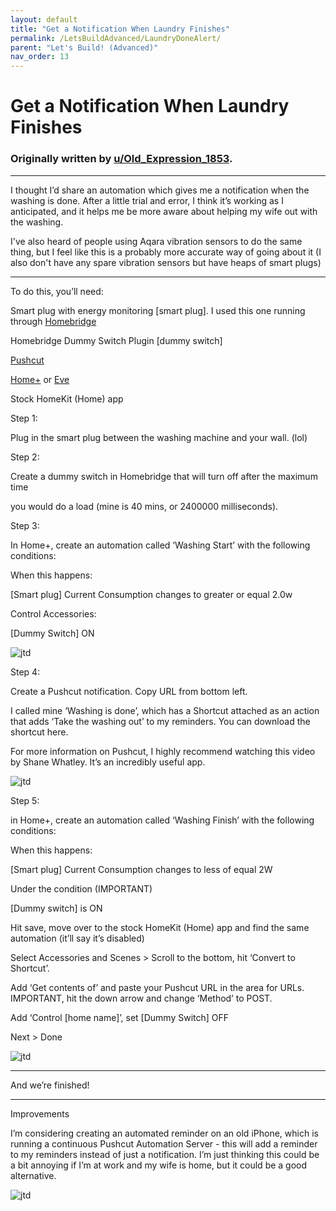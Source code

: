 ```yaml
---
layout: default
title: "Get a Notification When Laundry Finishes"
permalink: /LetsBuildAdvanced/LaundryDoneAlert/
parent: "Let's Build! (Advanced)"
nav_order: 13
---
```

# Get a Notification When Laundry Finishes
### Originally written by [u/Old_Expression_1853](https://www.reddit.com/user/Old_Expression_1853/).
---

I thought I’d share an automation which gives me a notification when the washing is done. After a little trial and error, I think it’s working as I anticipated, and it helps me be more aware about helping my wife out with the washing.

I've also heard of people using Aqara vibration sensors to do the same thing, but I feel like this is a probably more accurate way of going about it (I also don't have any spare vibration sensors but have heaps of smart plugs)

---

To do this, you’ll need:

Smart plug with energy monitoring [smart plug]. I used this one running through [Homebridge](https://homebridge.io)

Homebridge Dummy Switch Plugin [dummy switch]

[Pushcut](https://pushcut.io)

[Home+](https://hochgatterer.me/home+/) or [Eve](https://apps.apple.com/us/app/eve-for-homekit/id917695792)

Stock HomeKit (Home) app

Step 1:

Plug in the smart plug between the washing machine and your wall. (lol)

Step 2:

Create a dummy switch in Homebridge that will turn off after the maximum time

you would do a load (mine is 40 mins, or 2400000 milliseconds).

Step 3:

In Home+, create an automation called ‘Washing Start’ with the following conditions:

When this happens:

[Smart plug] Current Consumption changes to greater or equal 2.0w

Control Accessories:

[Dummy Switch] ON

![jtd](https://github.com/PaRkThEcAr/PaRkThEcAr.github.io/blob/main/docs/LetsReallyBuild/Images/WashingAutomationTrigger1.png?raw=true)

Step 4:

Create a Pushcut notification. Copy URL from bottom left.

I called mine ‘Washing is done’, which has a Shortcut attached as an action that adds ‘Take the washing out’ to my reminders. You can download the shortcut here.

For more information on Pushcut, I highly recommend watching this video by Shane Whatley. It’s an incredibly useful app.

![jtd](https://github.com/PaRkThEcAr/PaRkThEcAr.github.io/blob/main/docs/LetsReallyBuild/Images/washingPushcutNotification.png?raw=true)

Step 5:

in Home+, create an automation called ‘Washing Finish’ with the following conditions:

When this happens:

[Smart plug] Current Consumption changes to less of equal 2W

Under the condition (IMPORTANT)

[Dummy switch] is ON

Hit save, move over to the stock HomeKit (Home) app and find the same automation (it’ll say it’s disabled)

Select Accessories and Scenes > Scroll to the bottom, hit ‘Convert to Shortcut’.

Add ‘Get contents of’ and paste your Pushcut URL in the area for URLs. IMPORTANT, hit the down arrow and change ‘Method’ to POST.

Add ‘Control [home name]’, set [Dummy Switch] OFF

Next > Done

![jtd](https://github.com/PaRkThEcAr/PaRkThEcAr.github.io/blob/main/docs/LetsReallyBuild/Images/WashingNotificationAutomation3.png?raw=true)

---

And we’re finished!

---

Improvements

I’m considering creating an automated reminder on an old iPhone, which is running a continuous Pushcut Automation Server - this will add a reminder to my reminders instead of just a notification. I’m just thinking this could be a bit annoying if I’m at work and my wife is home, but it could be a good alternative.

![jtd](https://github.com/PaRkThEcAr/PaRkThEcAr.github.io/blob/main/docs/LetsReallyBuild/Images/WashingShortcutforPAS.png?raw=true)
